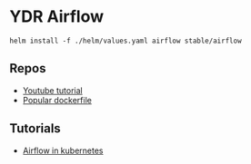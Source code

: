 # YDR Airflow
`helm install -f ./helm/values.yaml airflow stable/airflow`

## Repos
- [Youtube tutorial](https://github.com/tuanavu/airflow-tutorial.git)
- [Popular dockerfile](https://github.com/puckel/docker-airflow)


## Tutorials
- [Airflow in kubernetes](https://github.com/rolanddb/airflow-on-kubernetes)